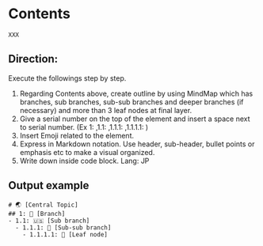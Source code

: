 # Contents

```
XXX
```

## Direction:
Execute the followings step by step.
1. Regarding Contents above, create outline by using MindMap which has branches, sub branches, sub-sub branches and deeper branches (if necessary) and more than 3 leaf nodes at final layer.
2. Give a serial number on the top of the element and insert a space next to serial number. (Ex 1: ,1.1: ,1.1.1: ,1.1.1.1: )
3. Insert Emoji related to the element.
4. Express in Markdown notation. Use header, sub-header, bullet points or emphasis etc to make a visual organized.
5. Write down inside code block.
Lang: JP

## Output example

```
# 🌏 [Central Topic]
## 1: 🚧 [Branch]
- 1.1: 🇺🇸 [Sub branch]
  - 1.1.1: 🚫 [Sub-sub branch]
    - 1.1.1.1: 🍣 [Leaf node]
```

